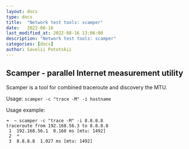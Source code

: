 ```yaml
---
layout: docs
type: docs
title:  "Network test tools: scamper"
date:   2022-08-16
last_modified_at: 2022-08-16 13:06:00
description: "Network test tools: scamper"
categories: [docs]
author: Savelii Pototskii
---
```


## Scamper - parallel Internet measurement utility

Scamper is a tool for combined traceroute and discovery the MTU.

Usage: ``scamper -c "trace -M" -i hostname``

Usage example:
```
➜  ~ scamper -c "trace -M" -i 8.8.8.8
traceroute from 192.168.56.3 to 8.8.8.8
 1  192.168.56.1  0.168 ms [mtu: 1492]
 2  *
 3  8.8.8.8  1.027 ms [mtu: 1492]
```